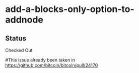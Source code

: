 # add-a-blocks-only-option-to-addnode

## Status
Checked Out

#This issue already been taken in https://github.com/bitcoin/bitcoin/pull/24170
